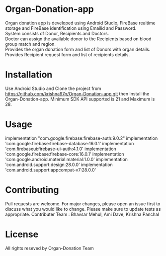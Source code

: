 # Organ-Donation-app
Organ donation app is developed using Android Studio, FireBase realtime storage and FireBase identification using Emailid and Password.  
System consists of Donor, Recipients and Doctors.  
Doctor can assign the available donor to the Recipients based on blood group match and region.  
Provides the organ donation form and list of Donors with organ details.  
Provides Recipient request form and list of recipients details.  

# Installation
Use Android Studio and Clone the project from https://github.com/krishna97p/Organ-Donation-app.git then Install the Organ-Donation-app.
Minimum SDK API supported is 21 and Maximum is 28.

# Usage
implementation "com.google.firebase:firebase-auth:9.0.2"
implementation 'com.google.firebase:firebase-database:16.0.1'
implementation 'com.firebaseui:firebase-ui-auth:4.1.0'
implementation 'com.google.firebase:firebase-core:16.0.1'
implementation 'com.google.android.material:material:1.0.0'
implementation 'com.android.support:design:28.0.0'
implementation 'com.android.support:appcompat-v7:28.0.0'

# Contributing
Pull requests are welcome. For major changes, please open an issue first to discuss what you would like to change.
Please make sure to update tests as appropriate.
Contributer Team : Bhavsar Mehul, Ami Dave, Krishna Panchal

# License
All rights reseved by Organ-Donation Team



